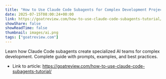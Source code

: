 ```yaml
---
title: "How to Use Claude Code Subagents for Complex Development Projects"
date: 2025-07-15T08:00:24+00:00
link: https://goatreview.com/how-to-use-claude-code-subagents-tutorial/
showShare: false
showReadTime: false
thumbnail: images/ai.png
tags: ["goatreview.com"]
---
```

Learn how Claude Code subagents create specialized AI teams for complex development. Complete guide with prompts, examples, and best practices.

- Link to article: https://goatreview.com/how-to-use-claude-code-subagents-tutorial/